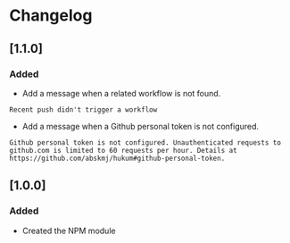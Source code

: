 # Changelog

## [1.1.0]

### Added
- Add a message when a related workflow is not found.
```
Recent push didn't trigger a workflow
```
- Add a message when a Github personal token is not configured.
```
Github personal token is not configured. Unauthenticated requests to github.com is limited to 60 requests per hour. Details at https://github.com/abskmj/hukum#github-personal-token.
```


## [1.0.0]
### Added
- Created the NPM module